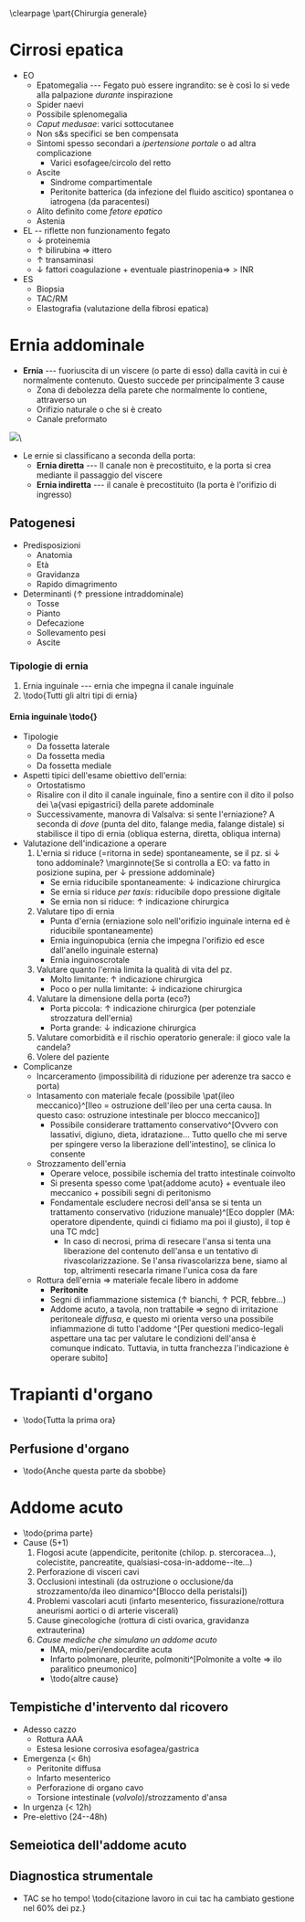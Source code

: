 \clearpage
\part{Chirurgia generale}

# Cirrosi epatica
- EO
    - Epatomegalia --- Fegato può essere ingrandito: se è così lo si vede alla palpazione _durante_ inspirazione
    - Spider naevi
    - Possibile splenomegalia
    - _Caput medusae_: varici sottocutanee
    - Non s&s specifici se ben compensata
    - Sintomi spesso secondari a _ipertensione portale_ o ad altra complicazione
        - Varici esofagee/circolo del retto
    - Ascite
        - Sindrome compartimentale
        - Peritonite batterica (da infezione del fluido ascitico) spontanea o iatrogena (da paracentesi)
    - Alito definito come _fetore epatico_
    - Astenia
- EL -- riflette non funzionamento fegato
    - ↓ proteinemia
    - ↑ bilirubina ⇒ ittero
    - ↑ transaminasi
    - ↓ fattori coagulazione + eventuale piastrinopenia⇒ > INR
- ES
    - Biopsia
    - TAC/RM
    - Elastografia (valutazione della fibrosi epatica)
<!-- Tue 13 Oct 2020 02:46:10 PM CEST -->

# Ernia addominale
- __Ernia__ --- fuoriuscita di un viscere (o parte di esso) dalla cavità in cui è normalmente contenuto. Questo succede per principalmente 3 cause
    - Zona di debolezza della parete che normalmente lo contiene, attraverso un 
    - Orifizio naturale o che si è creato
    - Canale preformato

![](img/anatomia-ernia.png)\ 

- Le ernie si classificano a seconda della porta:
    - __Ernia diretta__ --- Il canale non è precostituito, e la porta si crea mediante il passaggio del viscere
    - __Ernia indiretta__ --- il canale è precostituito (la porta è l'orifizio di ingresso)

## Patogenesi
- Predisposizioni
    - Anatomia
    - Età
    - Gravidanza
    - Rapido dimagrimento
- Determinanti (↑ pressione intraddominale)
    - Tosse
    - Pianto
    - Defecazione
    - Sollevamento pesi
    - Ascite

### Tipologie di ernia
1. Ernia inguinale --- ernia che impegna il canale inguinale
2. \todo{Tutti gli altri tipi di ernia}

#### Ernia inguinale \todo{}
- Tipologie
    - Da fossetta laterale
    - Da fossetta media
    - Da fossetta mediale
- Aspetti tipici dell'esame obiettivo dell'ernia:
    - Ortostatismo
    - Risalire con il dito il canale inguinale, fino a sentire con il dito il polso dei \a{vasi epigastrici} della parete addominale
    - Successivamente, manovra di Valsalva: si sente l'erniazione? A seconda di _dove_ (punta del dito, falange media, falange distale) si stabilisce il tipo di ernia (obliqua esterna, diretta, obliqua interna)
- Valutazione dell'indicazione a operare
    1. L'ernia si riduce (=ritorna in sede) spontaneamente, se il pz. si ↓ tono addominale? \marginnote{Se si controlla a EO: va fatto in posizione supina, per ↓ pressione addominale}
        - Se ernia riducibile spontaneamente: ↓ indicazione chirurgica
        - Se ernia si riduce _per taxis_: riducibile dopo pressione digitale
        - Se ernia non si riduce: ↑ indicazione chirurgica
    2. Valutare tipo di ernia
        - Punta d'ernia (erniazione solo nell'orifizio inguinale interna ed è riducibile spontaneamente)
        - Ernia inguinopubica (ernia che impegna l'orifizio ed esce dall'anello inguinale esterna)
        - Ernia inguinoscrotale
    3. Valutare quanto l'ernia limita la qualità di vita del pz.
        - Molto limitante: ↑ indicazione chirurgica
        - Poco o per nulla limitante: ↓ indicazione chirurgica
    4. Valutare la dimensione della porta (eco?)
        - Porta piccola: ↑ indicazione chirurgica (per potenziale strozzatura dell'ernia)
        - Porta grande: ↓ indicazione chirurgica
    5. Valutare comorbidità e il rischio operatorio generale: il gioco vale la candela?
    6. Volere del paziente
- Complicanze
    - Incarceramento (impossibilità di riduzione per aderenze tra sacco e porta)
    - Intasamento con materiale fecale (possibile \pat{ileo meccanico}^[Ileo = ostruzione dell'ileo per una certa causa. In questo caso: ostruzione intestinale per blocco meccanico])
        - Possibile considerare trattamento conservativo^[Ovvero con lassativi, digiuno, dieta, idratazione... Tutto quello che mi serve per spingere verso la liberazione dell'intestino], se clinica lo consente
    - Strozzamento dell'ernia
        - Operare veloce, possibile ischemia del tratto intestinale coinvolto
        - Si presenta spesso come \pat{addome acuto} + eventuale ileo meccanico + possibili segni di peritonismo
        - Fondamentale escludere necrosi dell'ansa se si tenta un trattamento conservativo (riduzione manuale)^[Eco doppler (MA: operatore dipendente, quindi ci fidiamo ma poi il giusto), il top è una TC mdc]
            - In caso di necrosi, prima di resecare l'ansa si tenta una liberazione del contenuto dell'ansa e un tentativo di rivascolarizzazione. Se l'ansa rivascolarizza bene, siamo al top, altrimenti resecarla rimane l'unica cosa da fare
    - Rottura dell'ernia ⇒ materiale fecale libero in addome
        - __Peritonite__
        - Segni di infiammazione sistemica (↑ bianchi, ↑ PCR, febbre...)
        - Addome acuto, a tavola, non trattabile ⇒ segno di irritazione peritoneale _diffusa_, e questo mi orienta verso una possibile infiammazione di tutto l'addome ^[Per questioni medico-legali aspettare una tac per valutare le condizioni dell'ansa è comunque indicato. Tuttavia, in tutta franchezza l'indicazione è operare subito]

<!--Tue 20 Oct 2020 03:04:04 PM CEST-->
# Trapianti d'organo
- \todo{Tutta la prima ora}

## Perfusione d'organo
- \todo{Anche questa parte da sbobbe}

<!-- Laureti - Tue 20 Oct 2020 04:42:18 PM CEST -->
# Addome acuto
- \todo{prima parte}
- Cause (5+1)
    1. Flogosi acute (appendicite, peritonite (chilop. p. stercoracea...), colecistite, pancreatite, qualsiasi-cosa-in-addome--ite...)
    2. Perforazione di visceri cavi
    3. Occlusioni intestinali (da ostruzione o occlusione/da strozzamento/da ileo dinamico^[Blocco della peristalsi])
    4. Problemi vascolari acuti (infarto mesenterico, fissurazione/rottura aneurismi aortici o di arterie viscerali)
    5. Cause ginecologiche (rottura di cisti ovarica, gravidanza extrauterina)
    6. _Cause mediche che simulano un addome acuto_
        - IMA, mio/peri/endocardite acuta
        - Infarto polmonare, pleurite, polmoniti^[Polmonite a volte ⇒ ilo paralitico pneumonico]
        - \todo{altre cause}

## Tempistiche d'intervento dal ricovero
- Adesso cazzo
    - Rottura AAA
    - Estesa lesione corrosiva esofagea/gastrica
- Emergenza (< 6h)
    - Peritonite diffusa
    - Infarto mesenterico
    - Perforazione di organo cavo
    - Torsione intestinale (_volvolo_)/strozzamento d'ansa
- In urgenza (< 12h)
- Pre-elettivo (24--48h)

## Semeiotica dell'addome acuto

## Diagnostica strumentale
- TAC se ho tempo! \todo{citazione lavoro in cui tac ha cambiato gestione nel 60\% dei pz.}
